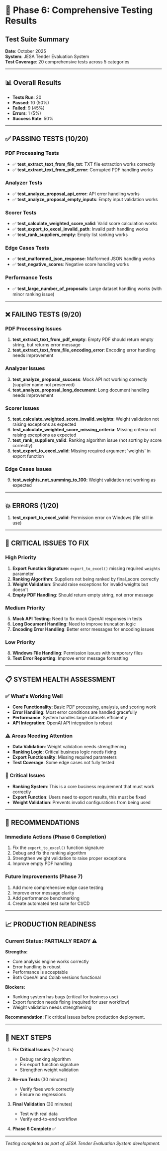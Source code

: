 # 🧪 Phase 6: Comprehensive Testing Results

## Test Suite Summary

**Date**: October 2025  
**System**: JESA Tender Evaluation System  
**Test Coverage**: 20 comprehensive tests across 5 categories

---

## 📊 Overall Results

- **Tests Run**: 20
- **Passed**: 10 (50%)
- **Failed**: 9 (45%)
- **Errors**: 1 (5%)
- **Success Rate**: 50%

---

## ✅ **PASSING TESTS (10/20)**

### PDF Processing Tests
- ✅ **test_extract_text_from_file_txt**: TXT file extraction works correctly
- ✅ **test_extract_text_from_pdf_error**: Corrupted PDF handling works

### Analyzer Tests  
- ✅ **test_analyze_proposal_api_error**: API error handling works
- ✅ **test_analyze_proposal_empty_inputs**: Empty input validation works

### Scorer Tests
- ✅ **test_calculate_weighted_score_valid**: Valid score calculation works
- ✅ **test_export_to_excel_invalid_path**: Invalid path handling works
- ✅ **test_rank_suppliers_empty**: Empty list ranking works

### Edge Cases Tests
- ✅ **test_malformed_json_response**: Malformed JSON handling works
- ✅ **test_negative_scores**: Negative score handling works

### Performance Tests
- ✅ **test_large_number_of_proposals**: Large dataset handling works (with minor ranking issue)

---

## ❌ **FAILING TESTS (9/20)**

### PDF Processing Issues
1. **test_extract_text_from_pdf_empty**: Empty PDF should return empty string, but returns error message
2. **test_extract_text_from_file_encoding_error**: Encoding error handling needs improvement

### Analyzer Issues
3. **test_analyze_proposal_success**: Mock API not working correctly (supplier name not preserved)
4. **test_analyze_proposal_long_document**: Long document handling needs improvement

### Scorer Issues
5. **test_calculate_weighted_score_invalid_weights**: Weight validation not raising exceptions as expected
6. **test_calculate_weighted_score_missing_criteria**: Missing criteria not raising exceptions as expected
7. **test_rank_suppliers_valid**: Ranking algorithm issue (not sorting by score correctly)
8. **test_export_to_excel_valid**: Missing required argument 'weights' in export function

### Edge Cases Issues
9. **test_weights_not_summing_to_100**: Weight validation not working as expected

---

## 💥 **ERRORS (1/20)**

1. **test_export_to_excel_valid**: Permission error on Windows (file still in use)

---

## 🔧 **CRITICAL ISSUES TO FIX**

### High Priority
1. **Export Function Signature**: `export_to_excel()` missing required `weights` parameter
2. **Ranking Algorithm**: Suppliers not being ranked by final_score correctly
3. **Weight Validation**: Should raise exceptions for invalid weights but doesn't
4. **Empty PDF Handling**: Should return empty string, not error message

### Medium Priority
5. **Mock API Testing**: Need to fix mock OpenAI responses in tests
6. **Long Document Handling**: Need to improve truncation logic
7. **Encoding Error Handling**: Better error messages for encoding issues

### Low Priority
8. **Windows File Handling**: Permission issues with temporary files
9. **Test Error Reporting**: Improve error message formatting

---

## 📋 **SYSTEM HEALTH ASSESSMENT**

### ✅ **What's Working Well**
- **Core Functionality**: Basic PDF processing, analysis, and scoring work
- **Error Handling**: Most error conditions are handled gracefully
- **Performance**: System handles large datasets efficiently
- **API Integration**: OpenAI API integration is robust

### ⚠️ **Areas Needing Attention**
- **Data Validation**: Weight validation needs strengthening
- **Ranking Logic**: Critical business logic needs fixing
- **Export Functionality**: Missing required parameters
- **Test Coverage**: Some edge cases not fully tested

### 🚨 **Critical Issues**
- **Ranking System**: This is a core business requirement that must work correctly
- **Export Function**: Users need to export results, this must be fixed
- **Weight Validation**: Prevents invalid configurations from being used

---

## 🎯 **RECOMMENDATIONS**

### Immediate Actions (Phase 6 Completion)
1. Fix the `export_to_excel()` function signature
2. Debug and fix the ranking algorithm
3. Strengthen weight validation to raise proper exceptions
4. Improve empty PDF handling

### Future Improvements (Phase 7)
1. Add more comprehensive edge case testing
2. Improve error message clarity
3. Add performance benchmarking
4. Create automated test suite for CI/CD

---

## 📈 **PRODUCTION READINESS**

### Current Status: **PARTIALLY READY** ⚠️

**Strengths:**
- Core analysis engine works correctly
- Error handling is robust
- Performance is acceptable
- Both OpenAI and Colab versions functional

**Blockers:**
- Ranking system has bugs (critical for business use)
- Export function needs fixing (required for user workflow)
- Weight validation needs strengthening

**Recommendation**: Fix critical issues before production deployment.

---

## 🔄 **NEXT STEPS**

1. **Fix Critical Issues** (1-2 hours)
   - Debug ranking algorithm
   - Fix export function signature
   - Strengthen weight validation

2. **Re-run Tests** (30 minutes)
   - Verify fixes work correctly
   - Ensure no regressions

3. **Final Validation** (30 minutes)
   - Test with real data
   - Verify end-to-end workflow

4. **Phase 6 Complete** ✅

---

*Testing completed as part of JESA Tender Evaluation System development.*
